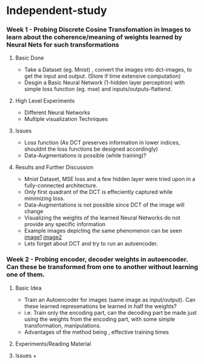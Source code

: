 Independent-study
===================


### Week 1 - Probing Discrete Cosine Transfomation in Images to learn about the coherence/meaning of weights learned by Neural Nets for such transformations
1. Basic Done
    + Take a Dataset (eg. Mnist) , convert the images into dct-images, to get the input and output. (Store if time extensive computation)
    + Desgin a Basic Neural Network (1-hidden layer perceptron) with simple loss function (eg. mse) and inputs/outputs-flattend. 

2. High Level Experiments
    + Different Neural Networks
    + Multiple visualization Techniques

3. Issues
    + Loss function (As DCT preserves information in lower indices, shouldnt the loss functions be designed accordingly)
    + Data-Augmentations is possible (while training)?

4. Results and Further Discussion
	+ Mnist Dataset, MSE loss and a few hidden layer were tried upon in a fully-connected architecture.
    + Only first quadrant of the DCT is effeciently captured while minimizing loss.
    + Data-Augmentations is not possible since DCT of the image will change
    + Visualizing the weights of the learned Neural Networks do not provide any specific information
    + Example images depicting the same phenomenon can be seen [image1](week1/1.png) [image2](week1/2.png)
    + Lets forget about DCT and try to run an autoencoder.

### Week 2 - Probing encoder, decoder weights in autoencoder. Can these be transformed from one to another without learning one of them.
1. Basic Idea
	+ Train an Autoencoder for images (same image as input/output). Can these learned represenations be learned in half the weights?
	+ i.e. Train only the encoding part, can the decoding part be made just using the weights from the encoding part, with some simple transformation, manipulations.
	+ Advantages of the method being , effective training times

2. Experiments/Reading Material
3. Issues
	+
